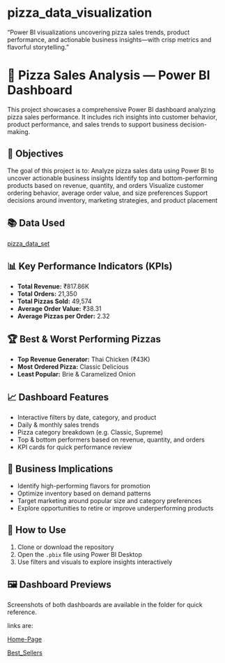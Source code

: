 # pizza_data_visualization
“Power BI visualizations uncovering pizza sales trends, product performance, and actionable business insights—with crisp metrics and flavorful storytelling.”

# 🍕 Pizza Sales Analysis — Power BI Dashboard

This project showcases a comprehensive Power BI dashboard analyzing pizza sales performance. It includes rich insights into customer behavior, product performance, and sales trends to support business decision-making.

## 📝 Objectives

The goal of this project is to:
Analyze pizza sales data using Power BI to uncover actionable business insights
Identify top and bottom-performing products based on revenue, quantity, and orders
Visualize customer ordering behavior, average order value, and size preferences
Support decisions around inventory, marketing strategies, and product placement

## 📚 Data Used

<a href="https://github.com/swa-thi1/pizza_data_visualization/blob/main/pizza_sales.csv">pizza_data_set</a>

## 📊 Key Performance Indicators (KPIs)

- **Total Revenue:** ₹817.86K  
- **Total Orders:** 21,350  
- **Total Pizzas Sold:** 49,574  
- **Average Order Value:** ₹38.31  
- **Average Pizzas per Order:** 2.32

## 🏆 Best & Worst Performing Pizzas

- **Top Revenue Generator:** Thai Chicken (₹43K)
- **Most Ordered Pizza:** Classic Delicious
- **Least Popular:** Brie & Caramelized Onion

## 📈 Dashboard Features

- Interactive filters by date, category, and product
- Daily & monthly sales trends
- Pizza category breakdown (e.g. Classic, Supreme)
- Top & bottom performers based on revenue, quantity, and orders
- KPI cards for quick performance review

## 🎯 Business Implications

- Identify high-performing flavors for promotion  
- Optimize inventory based on demand patterns  
- Target marketing around popular size and category preferences  
- Explore opportunities to retire or improve underperforming products

## 🚀 How to Use

1. Clone or download the repository
2. Open the `.pbix` file using Power BI Desktop
3. Use filters and visuals to explore insights interactively

## 🖼️ Dashboard Previews

Screenshots of both dashboards are available in the  folder for quick reference.

links are:

<a href="https://github.com/swa-thi1/pizza_data_visualization/blob/main/Homepage.png">Home-Page</a>

<a href="https://github.com/swa-thi1/pizza_data_visualization/blob/main/Best_Sellers.png">Best_Sellers</a>






